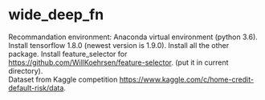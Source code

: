 # wide_deep_fn
Recommandation environment: Anaconda virtual environment (python 3.6).  
Install tensorflow 1.8.0 (newest version is 1.9.0). 
Install all the other package. 
Install feature_selector for https://github.com/WillKoehrsen/feature-selector. (put it in current directory).   
Dataset from Kaggle competition https://www.kaggle.com/c/home-credit-default-risk/data.  


